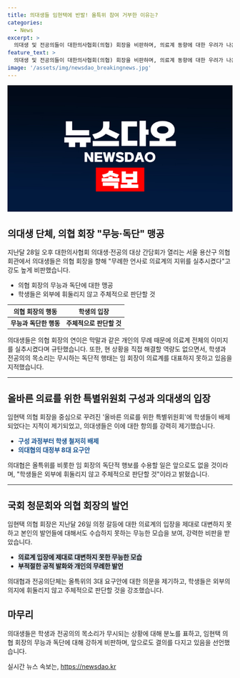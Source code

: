 ```yaml
---
title: 의대생들 임현택에 반발! 올특위 참여 거부한 이유는?
categories:
  - News
excerpt: >
  의대생 및 전공의들이 대한의사협회(의협) 회장을 비판하며, 의료계 동향에 대한 우려가 나온다. 의대생들은 협의체에 대한 불만과 학생의 의견 무시를 지적하며, 회장의 무능과 독단적 행보를 비판한다. 또한, 회장이 공적 발화로 이미지를 손상시키고 있다고 지적하며, 학생들의 요구 사항을 무시하고 있다고 주장했다. 이에 대한 반발로 의대협은 올특위 참여를 거부하고, 학생들이 주체적으로 판단할 것을 강조했다.
feature_text: >
  의대생 및 전공의들이 대한의사협회(의협) 회장을 비판하며, 의료계 동향에 대한 우려가 나온다. 의대생들은 협의체에 대한 불만과 학생의 의견 무시를 지적하며, 회장의 무능과 독단적 행보를 비판한다. 또한, 회장이 공적 발화로 이미지를 손상시키고 있다고 지적하며, 학생들의 요구 사항을 무시하고 있다고 주장했다. 이에 대한 반발로 의대협은 올특위 참여를 거부하고, 학생들이 주체적으로 판단할 것을 강조했다.
image: '/assets/img/newsdao_breakingnews.jpg'
---
```


<p><img src="/assets/img/newsdao_breakingnews.jpg" alt="firstkoreanews 속보" /></p>

<h2 data-ke-size="size26">의대생 단체, 의협 회장 "무능·독단" 맹공</h2>

<p data-ke-size="size16">지난달 28일 오후 대한의사협회 의대생·전공의 대상 간담회가 열리는 서울 용산구 의협 회관에서 의대생들은 의협 회장을 향해 "무례한 언사로 의료계의 지위를 실추시켰다"고 강도 높게 비판했습니다.</p>

<ul>
<li>의협 회장의 무능과 독단에 대한 맹공</li>
<li>학생들은 외부에 휘둘리지 않고 주체적으로 판단할 것</li>
</ul>

<table>
<thead>
<tr>
<th style="text-align: center;">의협 회장의 행동</th>
<th style="text-align: center;">학생의 입장</th>
</tr>
</thead>
<tbody>
<tr>
<td style="text-align: center; height: 17px;"><b>무능과 독단한 행동</b></td>
<td style="text-align: center; height: 17px;"><b>주체적으로 판단할 것</b></td>
</tr>
</tbody>
</table>

<p data-ke-size="size16">의대생들은 의협 회장의 연이은 막말과 같은 개인의 무례 때문에 의료계 전체의 이미지를 실추시켰다며 규탄했습니다. 또한, 현 상황을 직접 해결할 역량도 없으면서, 학생과 전공의의 목소리는 무시하는 독단적 행태는 임 회장이 의료계를 대표하지 못하고 있음을 지적했습니다.</p>

<hr>

<h2 data-ke-size="size26">올바른 의료를 위한 특별위원회 구성과 의대생의 입장</h2>

<p data-ke-size="size16">임현택 의협 회장을 중심으로 꾸려진 '올바른 의료를 위한 특별위원회'에 학생들이 배제되었다는 지적이 제기되었고, 의대생들은 이에 대한 항의를 강력히 제기했습니다.</p>

<ul>
<li><b><span style="color: #1a5490;">구성 과정부터 학생 철저히 배제</span></b></li>
<li><b><span style="color: #1a5490;">의대협의 대정부 8대 요구안</span></b></li>
</ul>

<p data-ke-size="size16">의대협은 올특위를 비롯한 임 회장의 독단적 행보를 수용할 일은 앞으로도 없을 것이라며, "학생들은 외부에 휘둘리지 않고 주체적으로 판단할 것"이라고 밝혔습니다.</p>

<hr>

<h2 data-ke-size="size26">국회 청문회와 의협 회장의 발언</h2>

<p data-ke-size="size16">임현택 의협 회장은 지난달 26일 의정 갈등에 대한 의료계의 입장을 제대로 대변하지 못하고 본인의 발언들에 대해서도 수습하지 못하는 무능한 모습을 보여, 강력한 비판을 받았습니다.</p>

<ul>
<li><b><span style="background-color: #21538527;">의료계 입장에 제대로 대변하지 못한 무능한 모습</span></b></li>
<li><b><span style="background-color: #21538527;">부적절한 공적 발화와 개인의 무례한 발언</span></b></li>
</ul>

<p data-ke-size="size16">의대협과 전공의단체는 올특위의 3대 요구안에 대한 의문을 제기하고, 학생들은 외부의 의지에 휘둘리지 않고 주체적으로 판단할 것을 강조했습니다.</p>

<h2 data-ke-size="size26">마무리</h2>

<p data-ke-size="size16">의대생들은 학생과 전공의의 목소리가 무시되는 상황에 대해 분노를 표하고, 임현택 의협 회장의 무능과 독단에 대해 강하게 비판하며, 앞으로도 결의를 다지고 있음을 선언했습니다.</p>

<p data-ke-size="size16"></p>
실시간 뉴스 속보는, <a href="https://newsdao.kr" rel="dofollow">https://newsdao.kr</a>


